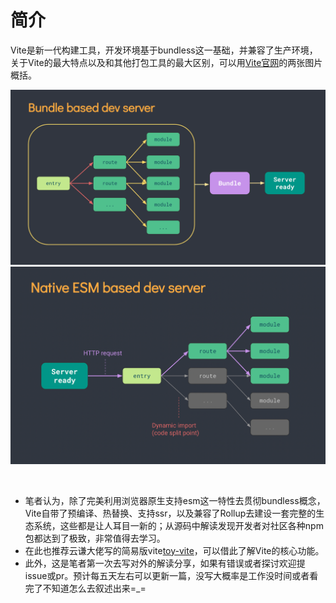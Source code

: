 # 简介


Vite是新一代构建工具，开发环境基于bundless这一基础，并兼容了生产环境，关于Vite的最大特点以及和其他打包工具的最大区别，可以用[Vite官网](https://cn.vitejs.dev/guide/why.html#slow-server-start)的两张图片概括。


![bundle based server](../.vuepress/public/bundler.png)
![esm based server](../.vuepress/public/esm.png)

<br>

* 笔者认为，除了完美利用浏览器原生支持esm这一特性去贯彻bundless概念，Vite自带了预编译、热替换、支持ssr，以及兼容了Rollup去建设一套完整的生态系统，这些都是让人耳目一新的；从源码中解读发现开发者对社区各种npm包都达到了极致，非常值得去学习。
* 在此也推荐云谦大佬写的简易版vite[toy-vite](https://github.com/sorrycc/toy-vite)，可以借此了解Vite的核心功能。
* 此外，这是笔者第一次去写对外的解读分享，如果有错误或者探讨欢迎提issue或pr。预计每五天左右可以更新一篇，没写大概率是工作没时间或者看完了不知道怎么去叙述出来=_=

